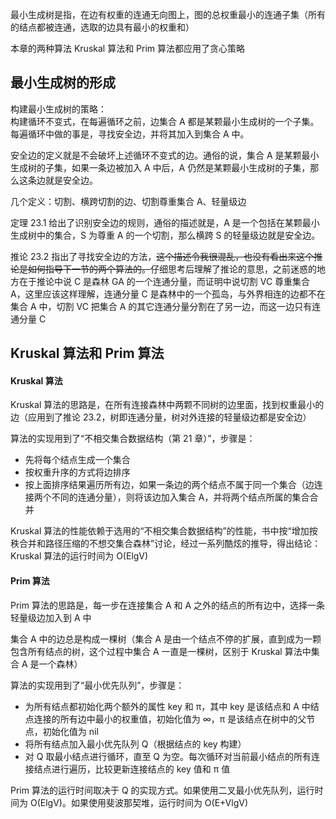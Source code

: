 最小生成树是指，在边有权重的连通无向图上，图的总权重最小的连通子集（所有的结点都被连通，选取的边具有最小的权重和）  

本章的两种算法 Kruskal 算法和 Prim 算法都应用了贪心策略  

## 最小生成树的形成

构建最小生成树的策略：  
构建循环不变式，在每遍循环之前，边集合 A 都是某颗最小生成树的一个子集。每遍循环中做的事是，寻找安全边，并将其加入到集合 A 中。  

安全边的定义就是不会破坏上述循环不变式的边。通俗的说，集合 A 是某颗最小生成树的子集，如果一条边被加入 A 中后，A 仍然是某颗最小生成树的子集，那么这条边就是安全边。  

几个定义：切割、横跨切割的边、切割尊重集合 A、轻量级边  

定理 23.1 给出了识别安全边的规则，通俗的描述就是，A 是一个包括在某颗最小生成树中的集合，S 为尊重 A 的一个切割，那么横跨 S 的轻量级边就是安全边。  

推论 23.2 指出了寻找安全边的方法，~~这个描述令我很混乱，也没有看出来这个推论是如何指导下一节的两个算法的。~~仔细思考后理解了推论的意思，之前迷惑的地方在于推论中说 C 是森林 GA 的一个连通分量，而证明中说切割 VC 尊重集合 A，这里应该这样理解，连通分量 C 是森林中的一个孤岛，与外界相连的边都不在集合 A 中，切割 VC 把集合 A 的其它连通分量分割在了另一边，而这一边只有连通分量 C    

## Kruskal 算法和 Prim 算法

#### Kruskal 算法

Kruskal 算法的思路是，在所有连接森林中两颗不同树的边里面，找到权重最小的边（应用到了推论 23.2，树即连通分量，树对外连接的轻量级边都是安全边）  

算法的实现用到了“不相交集合数据结构（第 21 章）”，步骤是：
* 先将每个结点生成一个集合  
* 按权重升序的方式将边排序  
* 按上面排序结果遍历所有边，如果一条边的两个结点不属于同一个集合（边连接两个不同的连通分量），则将该边加入集合 A，并将两个结点所属的集合合并  

Kruskal 算法的性能依赖于选用的“不相交集合数据结构”的性能，书中按“增加按秩合并和路径压缩的不想交集合森林”讨论，经过一系列酷炫的推导，得出结论：Kruskal 算法的运行时间为 O(ElgV)  

#### Prim 算法

Prim 算法的思路是，每一步在连接集合 A 和 A 之外的结点的所有边中，选择一条轻量级边加入到 A 中  

集合 A 中的边总是构成一棵树（集合 A 是由一个结点不停的扩展，直到成为一颗包含所有结点的树，这个过程中集合 A 一直是一棵树，区别于 Kruskal 算法中集合 A 是一个森林）  

算法的实现用到了“最小优先队列”，步骤是：
* 为所有结点都初始化两个额外的属性 key 和 π，其中 key 是该结点和 A 中结点连接的所有边中最小的权重值，初始化值为 ∞，π 是该结点在树中的父节点，初始化值为 nil  
* 将所有结点加入最小优先队列 Q（根据结点的 key 构建） 
* 对 Q 取最小结点进行循环，直至 Q 为空。每次循环对当前最小结点的所有连接结点进行遍历，比较更新连接结点的 key 值和 π 值  

Prim 算法的运行时间取决于 Q 的实现方式。如果使用二叉最小优先队列，运行时间为 O(ElgV)。如果使用斐波那契堆，运行时间为 O(E+VlgV)  

